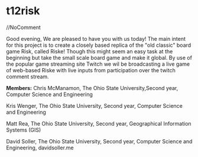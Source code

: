 
t12risk
=======

//NoComment

Good evening,
	We are pleased to have you with us today! The main intent for this project is to create a closely based replica of the "old classic" board game Risk, called Riske! Though this might seem an easy task at the beginning but take the small scale board game and make it global. By use of the popular game streaming site Twitch we wil be broadcasting a live game of web-based Riske with live inputs from participation over the twitch comment stream.


**Members:**
Chris McManamon, The Ohio State University,Second year, Computer Science and Engineering

Kris Wenger, The Ohio State University, Second year, Computer Science and Engineering

Matt Rea, The Ohio State University, Second year, Geographical Information Systems (GIS)

David Soller, The Ohio State University, Second year, Computer Science and Engineering, davidsoller.me